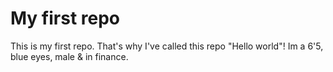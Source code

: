 # My first repo
This is my first repo. That's why I've called this repo "Hello world"!
Im a 6'5, blue eyes, male & in finance.
